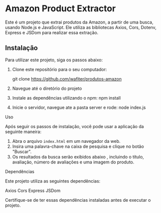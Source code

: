 # Amazon Product Extractor

Este é um projeto que extrai produtos da Amazon, a partir de uma busca, usando Node.js e JavaScript. Ele utiliza as bibliotecas Axios, Cors, Dotenv, Express e JSDom para realizar essa extração.

## Instalação

Para utilizar este projeto, siga os passos abaixo:

1. Clone este repositório para o seu computador:

   git clone https://github.com/wafiter/produtos-amazon

2. Navegue até o diretório do projeto

3. Instale as dependências utilizando o npm: npm install

4. Inicie o servidor, navegue ate a pasta server e rode: node index.js

Uso

Após seguir os passos de instalação, você pode usar a aplicação da seguinte maneira:

1. Abra o arquivo `index.html` em um navegador da web.
2. Insira uma palavra-chave na caixa de pesquisa e clique no botão "Buscar".
3. Os resultados da busca serão exibidos abaixo , incluindo o título, avaliação, número de avaliações e uma imagem do produto.


Dependências

Este projeto utiliza as seguintes dependências:

Axios
Cors
Express
JSDom

Certifique-se de ter essas dependências instaladas antes de executar o projeto.
